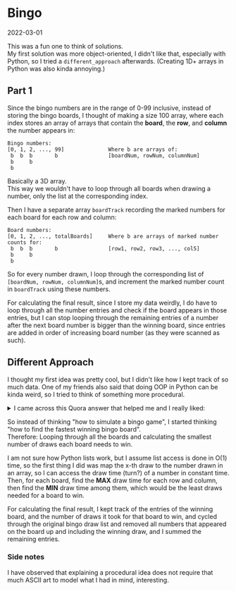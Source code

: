 # Bingo
2022-03-01

This was a fun one to think of solutions.\
My first solution was more object-oriented, I didn't like that,
especially with Python, so I tried a `different_approach` afterwards.
(Creating 1D+ arrays in Python was also kinda annoying.)

## Part 1
Since the bingo numbers are in the range of 0-99 inclusive, instead of storing the
bingo boards, I thought of making a size 100 array, 
where each index stores an array of arrays that contain the **board**, the **row**, 
and **column** the number appears in:
```
Bingo numbers:
[0, 1, 2, ..., 99]              Where b are arrays of:
 b  b  b       b                [boardNum, rowNum, columnNum]
 b     b                        
 b                          
```
Basically a 3D array.\
This way we wouldn't have to loop through all boards when drawing a
number, only the list at the corresponding index.

Then I have a separate array `boardTrack` recording the marked numbers for each board
for each row and column:
```
Board numbers:
[0, 1, 2, ..., totalBoards]     Where b are arrays of marked number counts for:
 b  b  b       b                [row1, row2, row3, ..., col5]
 b     b                        
 b 
```
So for every number drawn, I loop through the corresponding list of 
`[boardNum, rowNum, columnNum]`s, and increment the marked number count in 
`boardTrack` using these numbers.

For calculating the final result, since I store my data weirdly,
I do have to loop through all the number entries
and check if the board appears in those entries, 
but I can stop looping through the remaining entries of a number
after the next board number is bigger than the winning board, since entries are
added in order of increasing board number (as they were scanned as such).

## Different Approach
I thought my first idea was pretty cool, but I didn't like how I kept track of so
much data. One of my friends also said that doing OOP in Python can be kinda weird,
so I tried to think of something more procedural.

<details>
  <summary>I came across this Quora answer that helped me and I really liked:</summary>

  [Link to original answer by Vipluv Shetty](https://qr.ae/pGdpOG)
  > A procedure-oriented programmer thinks, "What do i have to *do* to solve
  > this problem?"\
  > An object-oriented programmer, on the other hand, thinks, "What am i working
  > *with* in this problem?"
</details>

So instead of thinking "how to simulate a bingo game", I started thinking
"how to find the fastest winning bingo board".\
Therefore: Looping through all the boards and calculating
the smallest number of draws each board needs to win.

I am not sure how Python lists work, but I assume list access is done in O(1) time,
so the first thing I did was map the x-th draw to the number drawn in an array,
so I can access the draw time (turn?) of a number in constant time.\
Then, for each board, find the **MAX** draw time for each row and column,
then find the **MIN** draw time among them, which would be the least draws needed
for a board to win.

For calculating the final result, I kept track of the entries of the winning board,
and the number of draws it took for that board to win, and
cycled through the original bingo draw list and removed all numbers that appeared
on the board up and including the winning draw, and I summed the remaining entries.

### Side notes
I have observed that explaining a procedural idea does not require that much ASCII
art to model what I had in mind, interesting.
